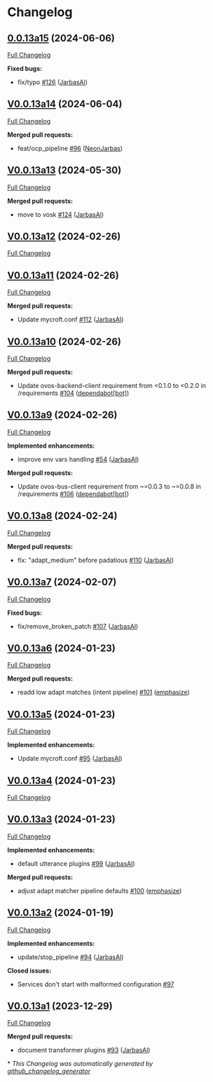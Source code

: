 # Changelog

## [0.0.13a15](https://github.com/OpenVoiceOS/ovos-config/tree/0.0.13a15) (2024-06-06)

[Full Changelog](https://github.com/OpenVoiceOS/ovos-config/compare/V0.0.13a14...0.0.13a15)

**Fixed bugs:**

- fix/typo [\#126](https://github.com/OpenVoiceOS/ovos-config/pull/126) ([JarbasAl](https://github.com/JarbasAl))

## [V0.0.13a14](https://github.com/OpenVoiceOS/ovos-config/tree/V0.0.13a14) (2024-06-04)

[Full Changelog](https://github.com/OpenVoiceOS/ovos-config/compare/V0.0.13a13...V0.0.13a14)

**Merged pull requests:**

- feat/ocp\_pipeline [\#96](https://github.com/OpenVoiceOS/ovos-config/pull/96) ([NeonJarbas](https://github.com/NeonJarbas))

## [V0.0.13a13](https://github.com/OpenVoiceOS/ovos-config/tree/V0.0.13a13) (2024-05-30)

[Full Changelog](https://github.com/OpenVoiceOS/ovos-config/compare/V0.0.13a12...V0.0.13a13)

**Merged pull requests:**

- move to vosk [\#124](https://github.com/OpenVoiceOS/ovos-config/pull/124) ([JarbasAl](https://github.com/JarbasAl))

## [V0.0.13a12](https://github.com/OpenVoiceOS/ovos-config/tree/V0.0.13a12) (2024-02-26)

[Full Changelog](https://github.com/OpenVoiceOS/ovos-config/compare/V0.0.13a11...V0.0.13a12)

## [V0.0.13a11](https://github.com/OpenVoiceOS/ovos-config/tree/V0.0.13a11) (2024-02-26)

[Full Changelog](https://github.com/OpenVoiceOS/ovos-config/compare/V0.0.13a10...V0.0.13a11)

**Merged pull requests:**

- Update mycroft.conf [\#112](https://github.com/OpenVoiceOS/ovos-config/pull/112) ([JarbasAl](https://github.com/JarbasAl))

## [V0.0.13a10](https://github.com/OpenVoiceOS/ovos-config/tree/V0.0.13a10) (2024-02-26)

[Full Changelog](https://github.com/OpenVoiceOS/ovos-config/compare/V0.0.13a9...V0.0.13a10)

**Merged pull requests:**

- Update ovos-backend-client requirement from \<0.1.0 to \<0.2.0 in /requirements [\#104](https://github.com/OpenVoiceOS/ovos-config/pull/104) ([dependabot[bot]](https://github.com/apps/dependabot))

## [V0.0.13a9](https://github.com/OpenVoiceOS/ovos-config/tree/V0.0.13a9) (2024-02-26)

[Full Changelog](https://github.com/OpenVoiceOS/ovos-config/compare/V0.0.13a8...V0.0.13a9)

**Implemented enhancements:**

- improve env vars handling [\#54](https://github.com/OpenVoiceOS/ovos-config/pull/54) ([JarbasAl](https://github.com/JarbasAl))

**Merged pull requests:**

- Update ovos-bus-client requirement from ~=0.0.3 to ~=0.0.8 in /requirements [\#106](https://github.com/OpenVoiceOS/ovos-config/pull/106) ([dependabot[bot]](https://github.com/apps/dependabot))

## [V0.0.13a8](https://github.com/OpenVoiceOS/ovos-config/tree/V0.0.13a8) (2024-02-24)

[Full Changelog](https://github.com/OpenVoiceOS/ovos-config/compare/V0.0.13a7...V0.0.13a8)

**Merged pull requests:**

- fix: "adapt\_medium" before padatious [\#110](https://github.com/OpenVoiceOS/ovos-config/pull/110) ([JarbasAl](https://github.com/JarbasAl))

## [V0.0.13a7](https://github.com/OpenVoiceOS/ovos-config/tree/V0.0.13a7) (2024-02-07)

[Full Changelog](https://github.com/OpenVoiceOS/ovos-config/compare/V0.0.13a6...V0.0.13a7)

**Fixed bugs:**

- fix/remove\_broken\_patch [\#107](https://github.com/OpenVoiceOS/ovos-config/pull/107) ([JarbasAl](https://github.com/JarbasAl))

## [V0.0.13a6](https://github.com/OpenVoiceOS/ovos-config/tree/V0.0.13a6) (2024-01-23)

[Full Changelog](https://github.com/OpenVoiceOS/ovos-config/compare/V0.0.13a5...V0.0.13a6)

**Merged pull requests:**

- readd low adapt matches \(intent pipeline\) [\#101](https://github.com/OpenVoiceOS/ovos-config/pull/101) ([emphasize](https://github.com/emphasize))

## [V0.0.13a5](https://github.com/OpenVoiceOS/ovos-config/tree/V0.0.13a5) (2024-01-23)

[Full Changelog](https://github.com/OpenVoiceOS/ovos-config/compare/V0.0.13a4...V0.0.13a5)

**Implemented enhancements:**

- Update mycroft.conf [\#95](https://github.com/OpenVoiceOS/ovos-config/pull/95) ([JarbasAl](https://github.com/JarbasAl))

## [V0.0.13a4](https://github.com/OpenVoiceOS/ovos-config/tree/V0.0.13a4) (2024-01-23)

[Full Changelog](https://github.com/OpenVoiceOS/ovos-config/compare/V0.0.13a3...V0.0.13a4)

## [V0.0.13a3](https://github.com/OpenVoiceOS/ovos-config/tree/V0.0.13a3) (2024-01-23)

[Full Changelog](https://github.com/OpenVoiceOS/ovos-config/compare/V0.0.13a2...V0.0.13a3)

**Implemented enhancements:**

- default utterance plugins [\#99](https://github.com/OpenVoiceOS/ovos-config/pull/99) ([JarbasAl](https://github.com/JarbasAl))

**Merged pull requests:**

- adjust adapt matcher pipeline defaults [\#100](https://github.com/OpenVoiceOS/ovos-config/pull/100) ([emphasize](https://github.com/emphasize))

## [V0.0.13a2](https://github.com/OpenVoiceOS/ovos-config/tree/V0.0.13a2) (2024-01-19)

[Full Changelog](https://github.com/OpenVoiceOS/ovos-config/compare/V0.0.13a1...V0.0.13a2)

**Implemented enhancements:**

- update/stop\_pipeline [\#94](https://github.com/OpenVoiceOS/ovos-config/pull/94) ([JarbasAl](https://github.com/JarbasAl))

**Closed issues:**

- Services don't start with malformed configuration [\#97](https://github.com/OpenVoiceOS/ovos-config/issues/97)

## [V0.0.13a1](https://github.com/OpenVoiceOS/ovos-config/tree/V0.0.13a1) (2023-12-29)

[Full Changelog](https://github.com/OpenVoiceOS/ovos-config/compare/V0.0.12...V0.0.13a1)

**Merged pull requests:**

- document transformer plugins [\#93](https://github.com/OpenVoiceOS/ovos-config/pull/93) ([JarbasAl](https://github.com/JarbasAl))



\* *This Changelog was automatically generated by [github_changelog_generator](https://github.com/github-changelog-generator/github-changelog-generator)*
